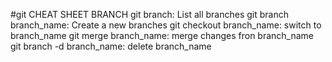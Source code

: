 #g i t   C H E A T   S H E E T  
BRANCH
git branch: List all branches
git branch branch_name: Create a new branches
git checkout branch_name: switch to branch_name
git merge branch_name: merge changes fron branch_name
git branch -d branch_name: delete branch_name
 
